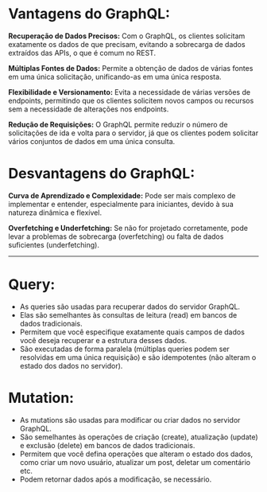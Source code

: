 # Vantagens do GraphQL:

**Recuperação de Dados Precisos:**
Com o GraphQL, os clientes solicitam exatamente os dados de que precisam, evitando a sobrecarga de dados extraídos das APIs, o que é comum no REST.

**Múltiplas Fontes de Dados:**
Permite a obtenção de dados de várias fontes em uma única solicitação, unificando-as em uma única resposta.

**Flexibilidade e Versionamento:**
Evita a necessidade de várias versões de endpoints, permitindo que os clientes solicitem novos campos ou recursos sem a necessidade de alterações nos endpoints.

**Redução de Requisições:**
O GraphQL permite reduzir o número de solicitações de ida e volta para o servidor, já que os clientes podem solicitar vários conjuntos de dados em uma única consulta.

# Desvantagens do GraphQL:

**Curva de Aprendizado e Complexidade:**
Pode ser mais complexo de implementar e entender, especialmente para iniciantes, devido à sua natureza dinâmica e flexível.

**Overfetching e Underfetching:**
Se não for projetado corretamente, pode levar a problemas de sobrecarga (overfetching) ou falta de dados suficientes (underfetching).

-----------------------------------------------------------------------------------------

# Query:
- As queries são usadas para recuperar dados do servidor GraphQL.
- Elas são semelhantes às consultas de leitura (read) em bancos de dados tradicionais.
- Permitem que você especifique exatamente quais campos de dados você deseja recuperar e a estrutura desses dados.
- São executadas de forma paralela (múltiplas queries podem ser resolvidas em uma única requisição) e são idempotentes (não alteram o estado dos dados no servidor).

# Mutation:
- As mutations são usadas para modificar ou criar dados no servidor GraphQL.
- São semelhantes às operações de criação (create), atualização (update) e exclusão (delete) em bancos de dados tradicionais.
- Permitem que você defina operações que alteram o estado dos dados, como criar um novo usuário, atualizar um post, deletar um comentário etc.
- Podem retornar dados após a modificação, se necessário.